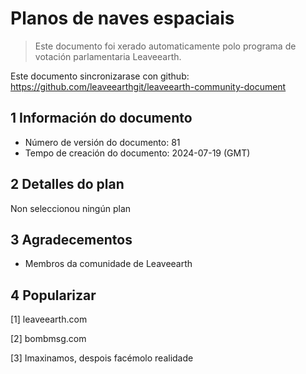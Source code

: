 # Planos de naves espaciais

>Este documento foi xerado automaticamente polo programa de votación parlamentaria Leaveearth.

Este documento sincronizarase con github: https://github.com/leaveearthgit/leaveearth-community-document

## 1 Información do documento

- Número de versión do documento: 81
- Tempo de creación do documento: 2024-07-19 (GMT)

## 2 Detalles do plan

Non seleccionou ningún plan

## 3 Agradecementos
* Membros da comunidade de Leaveearth

## 4 Popularizar
[1] leaveearth.com

[2] bombmsg.com

[3] Imaxinamos, despois facémolo realidade